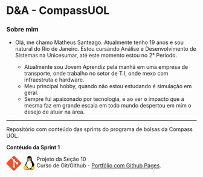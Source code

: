 # D&A - CompassUOL

<h3>Sobre mim</h3>

- Olá, me chamo Matheus Santeago. Atualmente tenho 19 anos e sou natural do Rio de Janeiro. Estou cursando Análise e Desenvolvimento de Sistemas na Unicesumar, até este momento estou no 2° Periodo.

     - Atualmente sou Jovem Aprendiz pela manhã em uma empresa de transporte, onde trabalho no setor de T.I, onde mexo com infraestruta e hardware.
     -  Meu principal hobby, quando não estou estudando é simulação em geral. 
    - Sempre fui apaixonado por tecnologia, e ao ver o impacto que a mesma faz em grande escala em todo mundo despertou em mim o desejo de atuar na área.
<hr>
Repositório com conteúdo das sprints do programa de bolsas da Compass UOL.

**Contéudo da Sprint 1** 

<img align="left" alt="ms-pic" height="40" style="border-radius:50px;" src="https://github.com/devicons/devicon/blob/master/icons/git/git-original.svg">
<img align="left" alt="ms-pic" height="40" style="border-radius:50px;" src="https://github.com/devicons/devicon/blob/master/icons/linux/linux-original.svg">



Projeto da Seção 10 <br>
Curso de Git/Github - [Portfólio com Github Pages](https://github.com/MatheusSanteago/matheussanteago.io).
